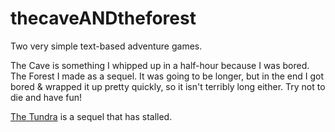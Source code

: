 # thecaveANDtheforest
Two very simple text-based adventure games.

The Cave is something I whipped up in a half-hour because I was bored. 
The Forest I made as a sequel. It was going to be longer, but in the end I got bored & wrapped it up pretty quickly, so it isn't terribly long either.
Try not to die and have fun!

[The Tundra](https://github.com/xavier2910/thetundra) is a sequel that has stalled.
